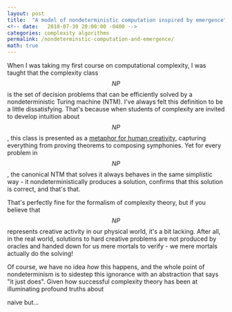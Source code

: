 ```yaml
---
layout: post
title:  "A model of nondeterministic computation inspired by emergence"
<!-- date:   2018-07-30 20:00:00 -0400 -->
categories: complexity algorithms
permalink: /nondeterminstic-computation-and-emergence/
math: true
---
```


When I was taking my first course on computational complexity, I was
taught that the complexity class $$NP$$ is the set of decision problems that can be
efficiently solved by a nondeterministic Turing machine (NTM). I've always felt
this definition to be a little dissatisfying. That's because when students of complexity are
invited to develop intuition about $$NP$$, this class is presented as a
[metaphor for human creativity](http://www.math.ias.edu/~avi/PUBLICATIONS/MYPAPERS/AW09/AW09.pdf),
capturing everything from proving theorems to composing symphonies.
Yet for every problem in $$NP$$, the canonical NTM that solves it always behaves
in the same simplistic way - it nondeterministically produces a solution,
confirms that this solution is correct, and that's that.

That's perfectly fine for the formalism of complexity theory, but if you believe
that $$NP$$ represents creative activity in our physical world, it's a bit lacking.
After all, in the real world, solutions to hard creative problems are not produced
by oracles and handed down for us mere mortals to verify - we mere mortals
actually do the solving!

Of course, we have no idea _how_ this happens, and the whole point of nondeterminism
is to sidestep this ignorance with an abstraction that says "it just does". Given how
successful complexity theory has been at illuminating profound truths about

naive
but...



